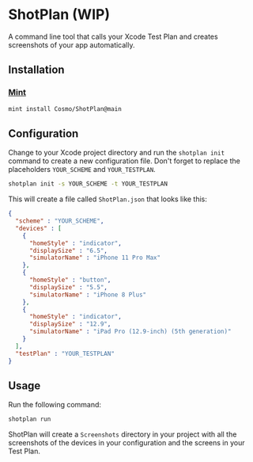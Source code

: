 # ShotPlan (WIP)

A command line tool that calls your Xcode Test Plan and creates screenshots of your app automatically.

## Installation

### [Mint](https://github.com/yonaskolb/mint)

```sh
mint install Cosmo/ShotPlan@main
```

## Configuration

Change to your Xcode project directory and run the `shotplan init` command to create a new configuration file.
Don't forget to replace the placeholders `YOUR_SCHEME` and `YOUR_TESTPLAN`.

```sh
shotplan init -s YOUR_SCHEME -t YOUR_TESTPLAN
```

This will create a file called `ShotPlan.json` that looks like this:

```json
{
  "scheme" : "YOUR_SCHEME",
  "devices" : [
    {
      "homeStyle" : "indicator",
      "displaySize" : "6.5",
      "simulatorName" : "iPhone 11 Pro Max"
    },
    {
      "homeStyle" : "button",
      "displaySize" : "5.5",
      "simulatorName" : "iPhone 8 Plus"
    },
    {
      "homeStyle" : "indicator",
      "displaySize" : "12.9",
      "simulatorName" : "iPad Pro (12.9-inch) (5th generation)"
    }
  ],
  "testPlan" : "YOUR_TESTPLAN"
}
```

## Usage

Run the following command:

```sh
shotplan run
```

ShotPlan will create a `Screenshots` directory in your project with all the screenshots of the devices in your configuration and the screens in your Test Plan.
